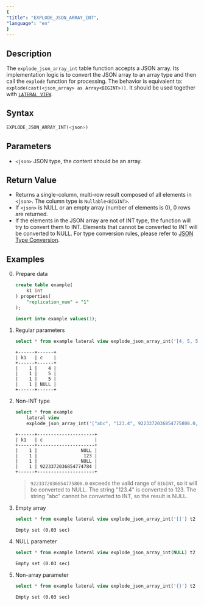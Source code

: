 ```yaml
---
{
"title": "EXPLODE_JSON_ARRAY_INT",
"language": "en"
}
---
```


## Description
The `explode_json_array_int` table function accepts a JSON array. Its implementation logic is to convert the JSON array to an array type and then call the `explode` function for processing. The behavior is equivalent to: `explode(cast(<json_array> as Array<BIGINT>))`.
It should be used together with [`LATERAL VIEW`](../../../query-data/lateral-view.md).

## Syntax
```sql
EXPLODE_JSON_ARRAY_INT(<json>)
```

## Parameters
- `<json>` JSON type, the content should be an array.

## Return Value
- Returns a single-column, multi-row result composed of all elements in `<json>`. The column type is `Nullable<BIGINT>`.
- If `<json>` is NULL or an empty array (number of elements is 0), 0 rows are returned.
- If the elements in the JSON array are not of INT type, the function will try to convert them to INT. Elements that cannot be converted to INT will be converted to NULL. For type conversion rules, please refer to [JSON Type Conversion](../../basic-element/sql-data-types/conversion/json-conversion.md).

## Examples
0. Prepare data
    ```sql
    create table example(
        k1 int
    ) properties(
        "replication_num" = "1"
    );

    insert into example values(1);
    ```
1. Regular parameters
    ```sql
    select * from example lateral view explode_json_array_int('[4, 5, 5.23, null]') t2 as c;
    ```
    ```text
    +------+------+
    | k1   | c    |
    +------+------+
    |    1 |    4 |
    |    1 |    5 |
    |    1 |    5 |
    |    1 | NULL |
    +------+------+
    ```
2. Non-INT type
    ```sql
    select * from example 
        lateral view 
        explode_json_array_int('["abc", "123.4", 9223372036854775808.0, 9223372036854775295.999999]') t2 as c;
    ```
    ```text
    +------+---------------------+
    | k1   | c                   |
    +------+---------------------+
    |    1 |                NULL |
    |    1 |                 123 |
    |    1 |                NULL |
    |    1 | 9223372036854774784 |
    +------+---------------------+
    ```
    > `9223372036854775808.0` exceeds the valid range of `BIGINT`, so it will be converted to NULL.
    > The string "123.4" is converted to 123.
    > The string "abc" cannot be converted to INT, so the result is NULL.
3. Empty array
    ```sql
    select * from example lateral view explode_json_array_int('[]') t2 as c;
    ```
    ```text
    Empty set (0.03 sec)
    ```
4. NULL parameter
    ```sql
    select * from example lateral view explode_json_array_int(NULL) t2 as c;
    ```
    ```text
    Empty set (0.03 sec)
    ```
5. Non-array parameter
    ```sql
    select * from example lateral view explode_json_array_int('{}') t2 as c;
    ```
    ```text
    Empty set (0.03 sec)
    ```